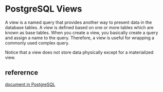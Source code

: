 # PostgreSQL Views

A view is a named query that provides another way to present data in the database tables. A view is defined based on one or more tables which are known as base tables. When you create a view, you basically create a query and assign a name to the query. Therefore, a view is useful for wrapping a commonly used complex query.

Notice that a view does not store data physically except for a materialized view.

## referernce

[document in PostgreSQL](https://www.postgresqltutorial.com/postgresql-views/)